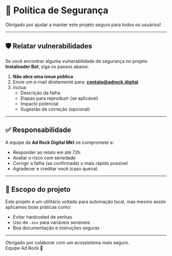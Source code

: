 # 🔐 Política de Segurança

Obrigado por ajudar a manter este projeto seguro para todos os usuários!

---

## 🛡 Relatar vulnerabilidades

Se você encontrar alguma vulnerabilidade de segurança no projeto **Instaloader Bot**, siga os passos abaixo:

1. **Não abra uma issue pública**
2. Envie um e-mail diretamente para: **contato@adrock.digital**
3. Inclua:
   - Descrição da falha
   - Etapas para reproduzir (se aplicável)
   - Impacto potencial
   - Sugestão de correção (opcional)

---

## ✅ Responsabilidade

A equipe da **Ad Rock Digital Mkt** se compromete a:
- Responder ao relato em até 72h
- Avaliar o risco com seriedade
- Corrigir a falha (se confirmada) o mais rápido possível
- Agradecer e creditar você (caso queira)

---

## 🧪 Escopo do projeto

Este projeto é um utilitário voltado para automação local, mas mesmo assim aplicamos boas práticas como:

- Evitar hardcoded de senhas
- Uso de `.env` para variáveis sensíveis
- Boa documentação e instruções seguras

---

Obrigado por colaborar com um ecossistema mais seguro.  
Equipe Ad Rock 🚀